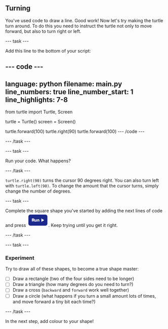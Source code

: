 ## Turning

You've used code to draw a line. Good work! Now let's try making the turtle turn around. To do this you need to instruct the turtle not only to move forward, but also to turn right or left. 

--- task ---

Add this line to the bottom of your script:

--- code ---
---
language: python
filename: main.py
line_numbers: true
line_number_start: 1
line_highlights: 7-8
---
from turtle import Turtle, Screen

turtle = Turtle()
screen = Screen()

turtle.forward(100)
turtle.right(90)
turtle.forward(100)
--- /code ---

--- /task ---

--- task ---

Run your code. What happens?

--- /task ---

`turtle.right(90)` turns the cursor 90 degrees right. You can also turn left with `turtle.left(90)`. To change the amount that the cursor turns, simply change the number of degrees. 

--- task ---

Complete the square shape you've started by adding the next lines of code and press ![arrow](images/arrow.png). Keep trying until you get it right. 

--- /task ---

--- task ---
### Experiment
Try to draw all of these shapes, to become a true shape master:

- [ ] Draw a rectangle (two of the four sides need to be longer)
- [ ] Draw a triangle (how many degrees do you need to turn?)
- [ ] Draw a cross (`backward` and `forward` work well together)
- [ ] Draw a circle (what happens if you turn a small amount lots of times, and move forward a tiny bit each time?) 

--- /task ---

In the next step, add colour to your shape!